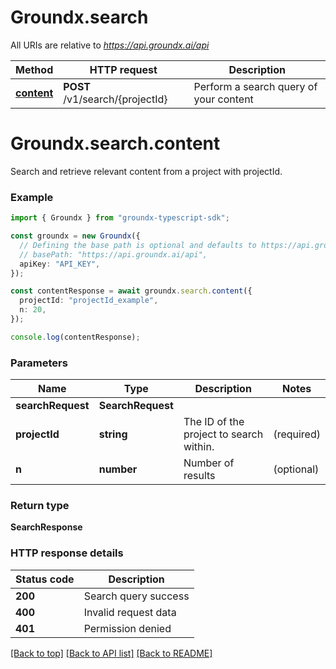 # Groundx.search

All URIs are relative to *https://api.groundx.ai/api*

Method | HTTP request | Description
------------- | ------------- | -------------
[**content**](SearchApi.md#content) | **POST** /v1/search/{projectId} | Perform a search query of your content


# **Groundx.search.content**

Search and retrieve relevant content from a project with projectId.

### Example

```typescript
import { Groundx } from "groundx-typescript-sdk";

const groundx = new Groundx({
  // Defining the base path is optional and defaults to https://api.groundx.ai/api
  // basePath: "https://api.groundx.ai/api",
  apiKey: "API_KEY",
});

const contentResponse = await groundx.search.content({
  projectId: "projectId_example",
  n: 20,
});

console.log(contentResponse);
```

### Parameters

Name | Type | Description  | Notes
------------- | ------------- | ------------- | -------------
**searchRequest** | **SearchRequest**|  |
**projectId** | **string** | The ID of the project to search within. | (required)
**n** | **number** | Number of results | (optional)

### Return type

**SearchResponse**


### HTTP response details
| Status code | Description |
|-------------|-------------|
**200** | Search query success |
**400** | Invalid request data |
**401** | Permission denied |

[[Back to top]](#) [[Back to API list]](../README.md#documentation-for-api-endpoints) [[Back to README]](../README.md)


